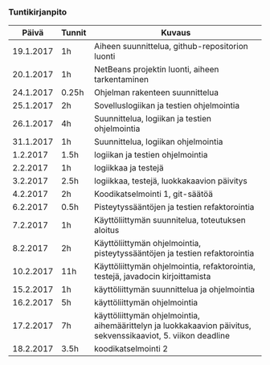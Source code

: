 ### Tuntikirjanpito
Päivä | Tunnit | Kuvaus
--------------- | ----- | ------
19.1.2017 | 1h | Aiheen suunnittelua, github-repositorion luonti
20.1.2017 | 1h | NetBeans projektin luonti, aiheen tarkentaminen
24.1.2017 | 0.25h | Ohjelman rakenteen suunnittelua
25.1.2017 | 2h | Sovelluslogiikan ja testien ohjelmointia
26.1.2017 | 4h | Suunnittelua, logiikan ja testien ohjelmointia
31.1.2017 | 1h | Suunnittelua, logiikan ohjelmointia
1.2.2017 | 1.5h | logiikan ja testien ohjelmointia
2.2.2017 | 1h | logiikkaa ja testejä
3.2.2017 | 2.5h | logiikkaa, testejä, luokkakaavion päivitys
4.2.2017 | 2h | Koodikatselmointi 1, git-säätöä
6.2.2017 | 0.5h | Pisteytyssääntöjen ja testien refaktorointia
7.2.2017 | 1h | Käyttöliittymän suunnitelua, toteutuksen aloitus
8.2.2017 | 2h | Käyttöliittymän ohjelmointia, pisteytyssääntöjen ja testien refaktorointia
10.2.2017 | 11h | Käyttöliittymän ohjelmointia, refaktorointia, testejä, javadocin kirjoittamista
15.2.2017 | 1h | käyttöliittymän suunnittelua ja ohjelmointia
16.2.2017 | 5h | käyttöliittymän ohjelmointia
17.2.2017 | 7h | käyttöliittymän ohjelmointia, aihemäärittelyn ja luokkakaavion päivitus, sekvenssikaaviot, 5. viikon deadline
18.2.2017 | 3.5h | koodikatselmointi 2
